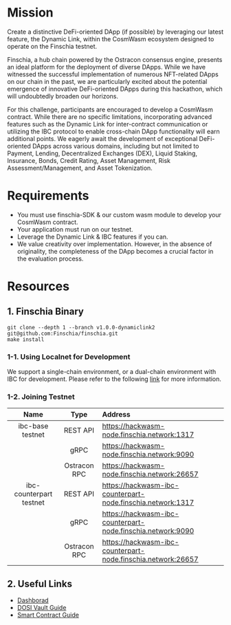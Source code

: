 # Mission
Create a distinctive DeFi-oriented DApp (if possible) by leveraging our latest feature, the Dynamic Link, within the CosmWasm ecosystem designed to operate on the Finschia testnet.

Finschia, a hub chain powered by the Ostracon consensus engine, presents an ideal platform for the deployment of diverse DApps. While we have witnessed the successful implementation of numerous NFT-related DApps on our chain in the past, we are particularly excited about the potential emergence of innovative DeFi-oriented DApps during this hackathon, which will undoubtedly broaden our horizons.

For this challenge, participants are encouraged to develop a CosmWasm contract. While there are no specific limitations, incorporating advanced features such as the Dynamic Link for inter-contract communication or utilizing the IBC protocol to enable cross-chain DApp functionality will earn additional points. We eagerly await the development of exceptional DeFi-oriented DApps across various domains, including but not limited to Payment, Lending, Decentralized Exchanges (DEX), Liquid Staking, Insurance, Bonds, Credit Rating, Asset Management, Risk Assessment/Management, and Asset Tokenization.

# Requirements
* You must use finschia-SDK & our custom wasm module to develop your CosmWasm contract.
* Your application must run on our testnet.
* Leverage the Dynamic Link & IBC features if you can.
* We value creativity over implementation. However, in the absence of originality, the completeness of the DApp becomes a crucial factor in the evaluation process.

# Resources
## 1. Finschia Binary
```shell
git clone --depth 1 --branch v1.0.0-dynamiclink2 git@github.com:Finschia/finschia.git
make install
```

### 1-1. Using Localnet for Development
We support a single-chain environment, or a dual-chain environment with IBC for development. Please refer to the following [link](https://github.com/Finschia/hackathon/tree/main/localnet) for more information.

### 1-2. Joining Testnet
|          Name           |     Type     | Address                                                      |
| :---------------------: | :----------: | :----------------------------------------------------------- |
|    ibc-base testnet     |   REST API   | https://hackwasm-node.finschia.network:1317                  |
|                         |     gRPC     | https://hackwasm-node.finschia.network:9090                  |
|                         | Ostracon RPC | https://hackwasm-node.finschia.network:26657                 |
| ibc-counterpart testnet |   REST API   | https://hackwasm-ibc-counterpart-node.finschia.network:1317  |
|                         |     gRPC     | https://hackwasm-ibc-counterpart-node.finschia.network:9090  |
|                         | Ostracon RPC | https://hackwasm-ibc-counterpart-node.finschia.network:26657 |

## 2. Useful Links
- [Dashborad](https://fnsadash.landpress.line.me)
- [DOSI Vault Guide](../dosi-vault/README.md)
- [Smart Contract Guide](https://docs.finschia.network/smart-contract/introduction)
